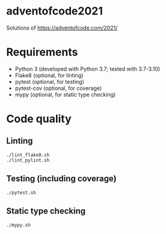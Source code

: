 # adventofcode2021
Solutions of https://adventofcode.com/2021/

# Requirements
* Python 3 (developed with Python 3.7; tested with 3.7-3.10)
* Flake8 (optional, for linting)
* pytest (optional, for testing)
* pytest-cov (optional, for coverage) 
* mypy (optional, for static type checking)

# Code quality
## Linting

    ./lint_flake8.sh
    ./lint_pylint.sh

## Testing (including coverage)

    ./pytest.sh

## Static type checking

    ./mypy.sh
